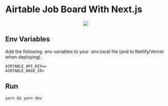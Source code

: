 # Airtable Job Board With Next.js

<div align="center">
<img src="https://github.com/btahir/next-air-jobs/blob/main/public/images/demo.png">
</div>

## Env Variables

Add the following .env variables to your .env.local file (and to Netlify/Vercel when deploying).

```
AIRTABLE_API_KEY==
AIRTABLE_BASE_ID=
```

## Run

```
yarn && yarn dev
```
